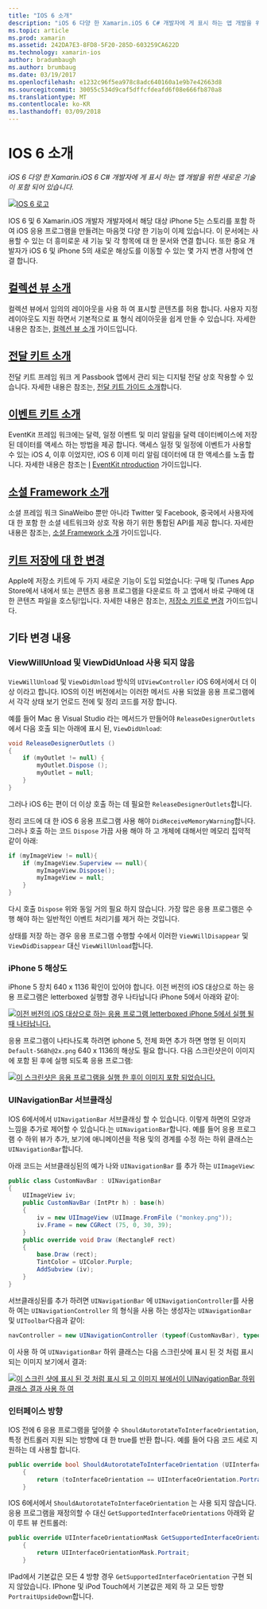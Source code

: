 ```yaml
---
title: "IOS 6 소개"
description: "iOS 6 다양 한 Xamarin.iOS 6 C# 개발자에 게 표시 하는 앱 개발을 위한 새로운 기술이 포함 되어 있습니다."
ms.topic: article
ms.prod: xamarin
ms.assetid: 242DA7E3-8FD8-5F20-285D-603259CA622D
ms.technology: xamarin-ios
author: bradumbaugh
ms.author: brumbaug
ms.date: 03/19/2017
ms.openlocfilehash: e1232c96f5ea978c8adc640160a1e9b7e42663d8
ms.sourcegitcommit: 30055c534d9caf5dffcfdeafd6f08e666fb870a8
ms.translationtype: MT
ms.contentlocale: ko-KR
ms.lasthandoff: 03/09/2018
---
```

# <a name="introduction-to-ios-6"></a>IOS 6 소개

_iOS 6 다양 한 Xamarin.iOS 6 C# 개발자에 게 표시 하는 앱 개발을 위한 새로운 기술이 포함 되어 있습니다._

[ ![](images/ios6-large.jpg "IOS 6 로고")](images/ios6-large.jpg#lightbox)

IOS 6 및 6 Xamarin.iOS 개발자 개발자에서 해당 대상 iPhone 5는 스토리를 포함 하 여 iOS 응용 프로그램을 만들려는 마음껏 다양 한 기능이 이제 있습니다.
이 문서에는 사용할 수 있는 더 흥미로운 새 기능 및 각 항목에 대 한 문서와 연결 합니다. 또한 중요 개발자가 iOS 6 및 iPhone 5의 새로운 해상도를 이동할 수 있는 몇 가지 변경 사항에 연결 합니다.


## <a name="introduction-to-collection-viewsiosuser-interfacecontrolsuicollectionviewmd"></a>[컬렉션 뷰 소개](~/ios/user-interface/controls/uicollectionview.md)

컬렉션 뷰에서 임의의 레이아웃을 사용 하 여 표시할 콘텐츠를 허용 합니다. 사용자 지정 레이아웃도 지원 하면서 기본적으로 표 형식 레이아웃을 쉽게 만들 수 있습니다. 자세한 내용은 참조는, [컬렉션 뷰 소개](~/ios/user-interface/controls/uicollectionview.md) [ ](~/ios/user-interface/controls/uicollectionview.md)가이드입니다.


## <a name="introduction-to-pass-kitiosplatformpasskitmd"></a>[전달 키트 소개](~/ios/platform/passkit.md)

전달 키트 프레임 워크 게 Passbook 앱에서 관리 되는 디지털 전달 상호 작용할 수 있습니다. 자세한 내용은 참조는, [전달 키트 가이드 소개](~/ios/platform/passkit.md)합니다.


##  <a name="introduction-to-event-kitiosplatformeventkitmd"></a>[이벤트 키트 소개](~/ios/platform/eventkit.md)

EventKit 프레임 워크에는 달력, 일정 이벤트 및 미리 알림을 달력 데이터베이스에 저장 된 데이터를 액세스 하는 방법을 제공 합니다. 액세스 일정 및 일정에 이벤트가 사용할 수 있는 iOS 4, 이후 이었지만, iOS 6 이제 미리 알림 데이터에 대 한 액세스를 노출 합니다. 자세한 내용은 참조는 [I](~/ios/platform/eventkit.md) [EventKit ntroduction](~/ios/platform/eventkit.md) 가이드입니다.


##  <a name="introduction-to-the-social-frameworkiosplatformsocial-frameworkmd"></a>[소셜 Framework 소개](~/ios/platform/social-framework.md)

소셜 프레임 워크 SinaWeibo 뿐만 아니라 Twitter 및 Facebook, 중국에서 사용자에 대 한 포함 한 소셜 네트워크와 상호 작용 하기 위한 통합된 API를 제공 합니다. 자세한 내용은 참조는, [소셜 Framework 소개](~/ios/platform/social-framework.md) 가이드입니다.


##  <a name="changes-to-store-kitchanges-to-storekitmd"></a>[키트 저장에 대 한 변경](changes-to-storekit.md)

Apple에 저장소 키트에 두 가지 새로운 기능이 도입 되었습니다: 구매 및 iTunes App Store에서 내에서 또는 콘텐츠 응용 프로그램을 다운로드 하 고 앱에서 바로 구매에 대 한 콘텐츠 파일을 호스팅!입니다. 자세한 내용은 참조는, [저장소 키트로 변경](changes-to-storekit.md) 가이드입니다.


## <a name="other-changes"></a>기타 변경 내용


### <a name="viewwillunload-and-viewdidunload-deprecated"></a>ViewWillUnload 및 ViewDidUnload 사용 되지 않음

`ViewWillUnload` 및 `ViewDidUnload` 방식의 `UIViewController` iOS 6에서에서 더 이상 이라고 합니다. IOS의 이전 버전에서는 이러한 메서드 사용 되었을 응용 프로그램에서 각각 상태 보기 언로드 전에 및 정리 코드를 저장 합니다.

예를 들어 Mac 용 Visual Studio 라는 메서드가 만들어야 `ReleaseDesignerOutlets`에서 다음 호출 되는 아래에 표시 된, `ViewDidUnload`:

```csharp
void ReleaseDesignerOutlets ()
{
    if (myOutlet != null) {
        myOutlet.Dispose ();
        myOutlet = null;
    }
}
```

그러나 iOS 6는 편이 더 이상 호출 하는 데 필요한 `ReleaseDesignerOutlets`합니다.   
   
   
   
정리 코드에 대 한 iOS 6 응용 프로그램 사용 해야 `DidReceiveMemoryWarning`합니다. 그러나 호출 하는 코드 `Dispose` 가끔 사용 해야 하 고 개체에 대해서만 메모리 집약적 같이 아래:

```csharp
if (myImageView != null){
    if (myImageView.Superview == null){
        myImageView.Dispose();
        myImageView = null;
    }
}
```

다시 호출 `Dispose` 위와 동일 거의 필요 하지 않습니다. 가장 많은 응용 프로그램은 수행 해야 하는 일반적인 이벤트 처리기를 제거 하는 것입니다.

상태를 저장 하는 경우 응용 프로그램 수행할 수에서 이러한 `ViewWillDisappear` 및 `ViewDidDisappear` 대신 `ViewWillUnload`합니다.


### <a name="iphone-5-resolution"></a>iPhone 5 해상도

iPhone 5 장치 640 x 1136 확인이 있어야 합니다. 이전 버전의 iOS 대상으로 하는 응용 프로그램은 letterboxed 실행할 경우 나타납니다 iPhone 5에서 아래와 같이:

 [![](images/01-letterboxed.png "이전 버전의 iOS 대상으로 하는 응용 프로그램 letterboxed iPhone 5에서 실행 될 때 나타납니다.")](images/01-letterboxed.png#lightbox)

응용 프로그램이 나타나도록 하려면 iphone 5, 전체 화면 추가 하면 명명 된 이미지 `Default-568h@2x.png` 640 x 1136의 해상도 필요 합니다. 다음 스크린샷은이 이미지에 포함 된 후에 실행 되도록 응용 프로그램:

 [![](images/02-fullscreen.png "이 스크린샷은 응용 프로그램을 실행 한 후이 이미지 포함 되었습니다.")](images/02-fullscreen.png#lightbox)

### <a name="subclassing-uinavigationbar"></a>UINavigationBar 서브클래싱

IOS 6에서에서 `UINavigationBar` 서브클래싱 할 수 있습니다. 이렇게 하면의 모양과 느낌을 추가로 제어할 수 있습니다.는 `UINavigationBar`합니다. 예를 들어 응용 프로그램 수 하위 뷰가 추가, 보기에 애니메이션을 적용 및의 경계를 수정 하는 하위 클래스는 `UINavigationBar`합니다.

아래 코드는 서브클래싱된의 예가 나와 `UINavigationBar` 를 추가 하는 `UIImageView`:

```csharp
public class CustomNavBar : UINavigationBar
{
    UIImageView iv;
    public CustomNavBar (IntPtr h) : base(h)
    {
        iv = new UIImageView (UIImage.FromFile ("monkey.png"));
        iv.Frame = new CGRect (75, 0, 30, 39);
    }
    public override void Draw (RectangleF rect)
    {
        base.Draw (rect);
        TintColor = UIColor.Purple;
        AddSubview (iv);
    }
}
```

서브클래싱된를 추가 하려면 `UINavigationBar` 에 `UINavigationController`를 사용 하 여는 `UINavigationController` 의 형식을 사용 하는 생성자는 `UINavigationBar` 및 `UIToolbar`다음과 같이:

```csharp
navController = new UINavigationController (typeof(CustomNavBar), typeof(UIToolbar));
```

이 사용 하 여 `UINavigationBar` 하위 클래스는 다음 스크린샷에 표시 된 것 처럼 표시 되는 이미지 보기에서 결과:

 [![](images/03-navbar.png "이 스크린 샷에 표시 된 것 처럼 표시 되 고 이미지 뷰에서이 UINavigationBar 하위 클래스 결과 사용 하 여")](images/03-navbar.png#lightbox)

### <a name="interface-orientation"></a>인터페이스 방향

IOS 전에 6 응용 프로그램을 덮어쓸 수 `ShouldAutorotateToInterfaceOrientation`, 특정 컨트롤러 지원 되는 방향에 대 한 true를 반환 합니다. 예를 들어 다음 코드 세로 지 원하는 데 사용할 합니다.

```csharp
public override bool ShouldAutorotateToInterfaceOrientation (UIInterfaceOrientation toInterfaceOrientation)
    {
        return (toInterfaceOrientation == UIInterfaceOrientation.Portrait);
    }
```

IOS 6에서에서 `ShouldAutorotateToInterfaceOrientation` 는 사용 되지 않습니다.
응용 프로그램을 재정의할 수 대신 `GetSupportedInterfaceOrientations` 아래와 같이 루트 뷰 컨트롤러:

```csharp
public override UIInterfaceOrientationMask GetSupportedInterfaceOrientations ()
    {
        return UIInterfaceOrientationMask.Portrait;
    }
```

IPad에서 기본값은 모든 4 방향 경우 `GetSupportedInterfaceOrientation` 구현 되지 않았습니다. IPhone 및 iPod Touch에서 기본값은 제외 하 고 모든 방향 `PortraitUpsideDown`합니다.
